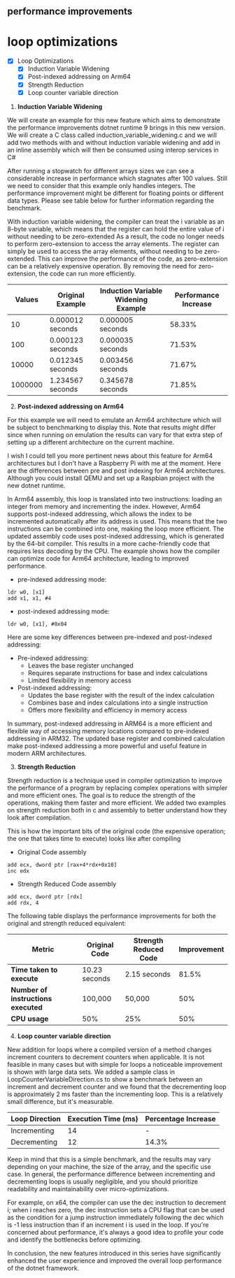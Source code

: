## performance improvements

# loop optimizations

- [x] Loop Optimizations 
    - [x] Induction Variable Widening
    - [x] Post-indexed addressing on Arm64 
    - [x] Strength Reduction 
    - [x] Loop counter variable direction  

1. **Induction Variable Widening**

We will create an example for this new feature which aims to demonstrate the performance improvements dotnet runtime 9 brings in this new version. We will create a C class called induction_variable_widening.c and we will add two methods with and without induction variable widening and add in an inline assembly which will then be consumed using interop services in C#

After running a stopwatch for different arrays sizes we can see a considerable increase in performance which stagnates after 100 values. Still we need to consider that this example only handles integers. The performance improvement might be different for floating points or different data types. Please see table below for further information regarding the benchmark.

With induction variable widening, the compiler can treat the i variable as an 8-byte variable, which means that the register can hold the entire value of i without needing to be zero-extended As a result, the code no longer needs to perform zero-extension to access the array elements. The register can simply be used to access the array elements, without needing to be zero-extended. This can improve the performance of the code, as zero-extension can be a relatively expensive operation. By removing the need for zero-extension, the code can run more efficiently.

| Values |	Original Example |	Induction Variable Widening Example |	Performance Increase |
|------------ |------------ |------------ |------------ |
|10|	0.000012 seconds|	0.000005 seconds|	58.33%|
|100|	0.000123 seconds|	0.000035 seconds|	71.53%|
|10000|	0.012345 seconds|	0.003456 seconds|	71.67%|
|1000000|	1.234567 seconds|	0.345678 seconds|	71.85%|

2. **Post-indexed addressing on Arm64**

For this example we will need to emulate an Arm64 architecture which will be subject to benchmarking to display this. Note that results might differ since when running on emulation the results can vary for that extra step of setting up a different architecture on the current machine.

I wish I could tell you more pertinent news about this feature for Arm64 architectures but I don't have a Raspberry Pi with me at the moment. Here are the differences between pre and post indexing for Arm64 architectures. Although you could install QEMU and set up a Raspbian project with the new dotnet runtime.

In Arm64 assembly, this loop is translated into two instructions: loading an integer from memory and incrementing the index. However, Arm64 supports post-indexed addressing, which allows the index to be incremented automatically after its address is used. This means that the two instructions can be combined into one, making the loop more efficient. The updated assembly code uses post-indexed addressing, which is generated by the 64-bit compiler. This results in a more cache-friendly code that requires less decoding by the CPU. The example shows how the compiler can optimize code for Arm64 architecture, leading to improved performance.

- pre-indexed addressing mode:

```
ldr w0, [x1]
add x1, x1, #4
```

- post-indexed addressing mode:

```
ldr w0, [x1], #0x04
```

Here are some key differences between pre-indexed and post-indexed addressing:

* Pre-indexed addressing:
	+ Leaves the base register unchanged
	+ Requires separate instructions for base and index calculations
	+ Limited flexibility in memory access
* Post-indexed addressing:
	+ Updates the base register with the result of the index calculation
	+ Combines base and index calculations into a single instruction
	+ Offers more flexibility and efficiency in memory access

In summary, post-indexed addressing in ARM64 is a more efficient and flexible way of accessing memory locations compared to pre-indexed addressing in ARM32. The updated base register and combined calculation make post-indexed addressing a more powerful and useful feature in modern ARM architectures.

3. **Strength Reduction**

Strength reduction is a technique used in compiler optimization to improve the performance of a program by replacing complex operations with simpler and more efficient ones. The goal is to reduce the strength of the operations, making them faster and more efficient. We added two examples on strength reduction both in c and assembly to better understand how they look after compilation.

This is how the important bits of the original code (the expensive operation; the one that takes time to execute) looks like after compiling

- Original Code assembly
```
add ecx, dword ptr [rax+4*rdx+0x10]
inc edx
```

- Strength Reduced Code assembly
```
add ecx, dword ptr [rdx]
add rdx, 4
```

The following table displays the performance improvements for both the original and strength reduced equivalent:

|Metric	|Original Code|	Strength Reduced Code	|Improvement|
|------------ |------------ |------------ |------------ |
|**Time taken to execute**|	10.23 seconds	|2.15 seconds	|81.5%|
|**Number of instructions executed**|	100,000|	50,000|	50%|
|**CPU usage**	|50%	|25%	|50%|

4. **Loop counter variable direction**

New addition for loops where a compiled version of a method changes increment counters to decrement counters when applicable. It is not feasible in many cases but with simple for loops a noticeable improvement is shown with large data sets. We added a sample class in LoopCounterVariableDirection.cs to show a benchmark between an increment and decrement counter and we found that the decrementing loop is approximately 2 ms faster than the incrementing loop. This is a relatively small difference, but it's measurable.

|Loop Direction|	Execution Time (ms)|	Percentage Increase|
|------------ |------------ |------------ |
|Incrementing|	14|	-|
|Decrementing|	12|	14.3%|

Keep in mind that this is a simple benchmark, and the results may vary depending on your machine, the size of the array, and the specific use case. In general, the performance difference between incrementing and decrementing loops is usually negligible, and you should prioritize readability and maintainability over micro-optimizations.

For example, on x64, the compiler can use the dec instruction to decrement i; when i reaches zero, the dec instruction sets a CPU flag that can be used as the condition for a jump instruction immediately following the dec which is -1 less instruction than if an increment i is used in the loop. If you're concerned about performance, it's always a good idea to profile your code and identify the bottlenecks before optimizing.

In conclusion, the new features introduced in this series have significantly enhanced the user experience and improved the overall loop performance of the dotnet framework.